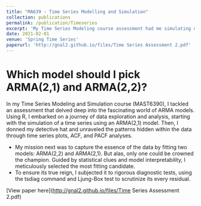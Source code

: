 ```yaml
---
title: "MA639 - Time Series Modelling and Simulation"
collection: publications
permalink: /publication/Timeseries
excerpt: 'My Time Series Modeling course assessment had me simulating data, unearthing hidden patterns, and fitting ARMA models like a data detective. I wielded R as my weapon, ultimately choosing the best model and ensuring its reign through rigorous testing. Buckle up for a whirlwind tour of time series analysis!'
date: 2021-02-01
venue: 'Spring Time Series'
paperurl: 'http://gnal2.github.io/files/Time Series Assessment 2.pdf'
---
```


Which model should I pick ARMA(2,1) and ARMA(2,2)?
=====
In my Time Series Modeling and Simulation course (MAST6390), I tackled an assessment that delved deep into the fascinating world of ARMA models. Using R, I embarked on a journey of data exploration and analysis, starting with the simulation of a time series using an ARMA(2,1) model. Then, I donned my detective hat and unraveled the patterns hidden within the data through time series plots, ACF, and PACF analyses. 
* My mission next was to capture the essence of the data by fitting two models: ARMA(2,2) and ARMA(2,1). But alas, only one could be crowned the champion. Guided by statistical clues and model interpretability, I meticulously selected the most fitting candidate.
* To ensure its true reign, I subjected it to rigorous diagnostic tests, using the tsdiag command and Ljung-Box test to scrutinize its every residual. 

[View paper here](http://gnal2.github.io/files/Time Series Assessment 2.pdf)

